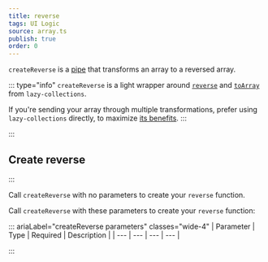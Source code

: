 ```yaml
---
title: reverse
tags: UI Logic
source: array.ts
publish: true
order: 0
---
```


`createReverse` is a [pipe](/docs/logic/pipes-overview) that transforms an array to a reversed array.

::: type="info"
`createReverse` is a light wrapper around [`reverse`](https://github.com/RobinMalfait/lazy-collections#reverse) and [`toArray`](https://github.com/RobinMalfait/lazy-collections#toarray) from `lazy-collections`.

If you're sending your array through multiple transformations, prefer using `lazy-collections` directly, to maximize [its benefits](https://alexvipond.dev/blog/im-obsessed-with-lazy-collections).
:::


:::
## Create reverse
:::

Call `createReverse` with no parameters to create your `reverse` function.

Call `createReverse` with these parameters to create your `reverse` function:

::: ariaLabel="createReverse parameters" classes="wide-4"
| Parameter | Type | Required | Description |
| --- | --- | --- | --- |

:::

